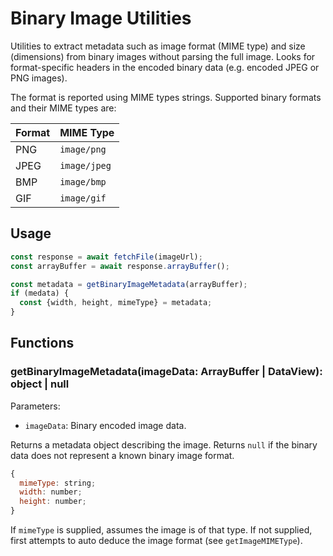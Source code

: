 # Binary Image Utilities

Utilities to extract metadata such as image format (MIME type) and size (dimensions) from binary images without parsing the full image. Looks for format-specific headers in the encoded binary data (e.g. encoded JPEG or PNG images).

The format is reported using MIME types strings. Supported binary formats and their MIME types are:

| Format | MIME Type    |
| ------ | ------------ |
| PNG    | `image/png`  |
| JPEG   | `image/jpeg` |
| BMP    | `image/bmp`  |
| GIF    | `image/gif`  |

## Usage

```js
const response = await fetchFile(imageUrl);
const arrayBuffer = await response.arrayBuffer();

const metadata = getBinaryImageMetadata(arrayBuffer);
if (medata) {
  const {width, height, mimeType} = metadata;
}
```

## Functions

### getBinaryImageMetadata(imageData: ArrayBuffer | DataView): object | null

Parameters:

- `imageData`: Binary encoded image data.

Returns a metadata object describing the image. Returns `null` if the binary data does not represent a known binary image format.

```js
{
  mimeType: string;
  width: number;
  height: number;
}
```

If `mimeType` is supplied, assumes the image is of that type. If not supplied, first attempts to auto deduce the image format (see `getImageMIMEType`).
